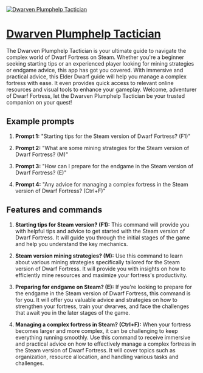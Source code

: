[![Dwarven Plumphelp Tactician](https://files.oaiusercontent.com/file-TPPoI4rWtyirqNbIkwJmkCLx?se=2123-10-17T23%3A07%3A53Z&sp=r&sv=2021-08-06&sr=b&rscc=max-age%3D31536000%2C%20immutable&rscd=attachment%3B%20filename%3D5800275d-1ab8-4ab2-833c-5259469e358c.png&sig=xnHIs5kEu%2B3GB/u5rE5rEBNeQTRX9TUWDlbQ7atH/4U%3D)](https://chat.openai.com/g/g-b5V7I3Zwe-dwarven-plumphelp-tactician)

# [Dwarven Plumphelp Tactician](https://chat.openai.com/g/g-b5V7I3Zwe-dwarven-plumphelp-tactician)

The Dwarven Plumphelp Tactician is your ultimate guide to navigate the complex world of Dwarf Fortress on Steam. Whether you're a beginner seeking starting tips or an experienced player looking for mining strategies or endgame advice, this app has got you covered. With immersive and practical advice, this Elder Dwarf guide will help you manage a complex fortress with ease. It even provides quick access to relevant online resources and visual tools to enhance your gameplay. Welcome, adventurer of Dwarf Fortress, let the Dwarven Plumphelp Tactician be your trusted companion on your quest!

## Example prompts

1. **Prompt 1:** "Starting tips for the Steam version of Dwarf Fortress? (F1)"

2. **Prompt 2:** "What are some mining strategies for the Steam version of Dwarf Fortress? (M)"

3. **Prompt 3:** "How can I prepare for the endgame in the Steam version of Dwarf Fortress? (E)"

4. **Prompt 4:** "Any advice for managing a complex fortress in the Steam version of Dwarf Fortress? (Ctrl+F)"

## Features and commands

1. **Starting tips for Steam version? (F1):** This command will provide you with helpful tips and advice to get started with the Steam version of Dwarf Fortress. It will guide you through the initial stages of the game and help you understand the key mechanics.

2. **Steam version mining strategies? (M):** Use this command to learn about various mining strategies specifically tailored for the Steam version of Dwarf Fortress. It will provide you with insights on how to efficiently mine resources and maximize your fortress's productivity.

3. **Preparing for endgame on Steam? (E):** If you're looking to prepare for the endgame in the Steam version of Dwarf Fortress, this command is for you. It will offer you valuable advice and strategies on how to strengthen your fortress, train your dwarves, and face the challenges that await you in the later stages of the game.

4. **Managing a complex fortress in Steam? (Ctrl+F):** When your fortress becomes larger and more complex, it can be challenging to keep everything running smoothly. Use this command to receive immersive and practical advice on how to effectively manage a complex fortress in the Steam version of Dwarf Fortress. It will cover topics such as organization, resource allocation, and handling various tasks and challenges.